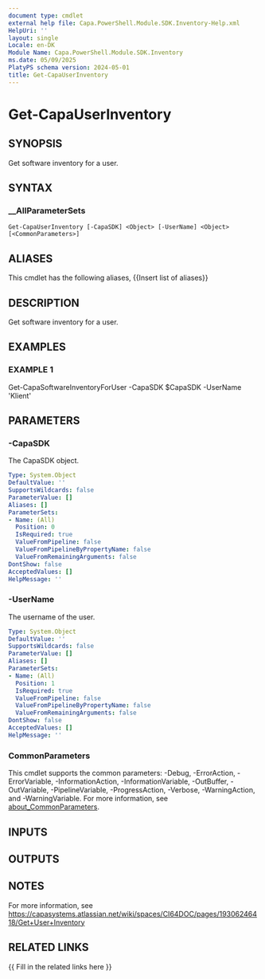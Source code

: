 ```yaml
---
document type: cmdlet
external help file: Capa.PowerShell.Module.SDK.Inventory-Help.xml
HelpUri: ''
layout: single
Locale: en-DK
Module Name: Capa.PowerShell.Module.SDK.Inventory
ms.date: 05/09/2025
PlatyPS schema version: 2024-05-01
title: Get-CapaUserInventory
---
```


# Get-CapaUserInventory

## SYNOPSIS

Get software inventory for a user.

## SYNTAX

### __AllParameterSets

```
Get-CapaUserInventory [-CapaSDK] <Object> [-UserName] <Object> [<CommonParameters>]
```

## ALIASES

This cmdlet has the following aliases,
  {{Insert list of aliases}}

## DESCRIPTION

Get software inventory for a user.

## EXAMPLES

### EXAMPLE 1

Get-CapaSoftwareInventoryForUser -CapaSDK $CapaSDK -UserName 'Klient'

## PARAMETERS

### -CapaSDK

The CapaSDK object.

```yaml
Type: System.Object
DefaultValue: ''
SupportsWildcards: false
ParameterValue: []
Aliases: []
ParameterSets:
- Name: (All)
  Position: 0
  IsRequired: true
  ValueFromPipeline: false
  ValueFromPipelineByPropertyName: false
  ValueFromRemainingArguments: false
DontShow: false
AcceptedValues: []
HelpMessage: ''
```

### -UserName

The username of the user.

```yaml
Type: System.Object
DefaultValue: ''
SupportsWildcards: false
ParameterValue: []
Aliases: []
ParameterSets:
- Name: (All)
  Position: 1
  IsRequired: true
  ValueFromPipeline: false
  ValueFromPipelineByPropertyName: false
  ValueFromRemainingArguments: false
DontShow: false
AcceptedValues: []
HelpMessage: ''
```

### CommonParameters

This cmdlet supports the common parameters: -Debug, -ErrorAction, -ErrorVariable,
-InformationAction, -InformationVariable, -OutBuffer, -OutVariable, -PipelineVariable,
-ProgressAction, -Verbose, -WarningAction, and -WarningVariable. For more information, see
[about_CommonParameters](https://go.microsoft.com/fwlink/?LinkID=113216).

## INPUTS

## OUTPUTS

## NOTES

For more information, see https://capasystems.atlassian.net/wiki/spaces/CI64DOC/pages/19306246418/Get+User+Inventory


## RELATED LINKS

{{ Fill in the related links here }}

